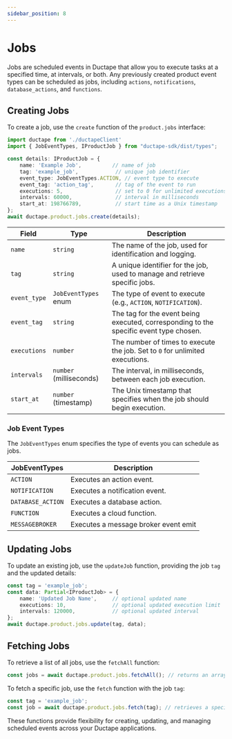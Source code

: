 ```yaml
---
sidebar_position: 8
---
```


# Jobs

Jobs are scheduled events in Ductape that allow you to execute tasks at a specified time, at intervals, or both. Any previously created product event types can be scheduled as jobs, including `actions`, `notifications`, `database_actions`, and `functions`.

## Creating Jobs

To create a job, use the `create` function of the `product.jobs` interface:

```typescript
import ductape from './ductapeClient'
import { JobEventTypes, IProductJob } from "ductape-sdk/dist/types";

const details: IProductJob = {
    name: 'Example Job',          // name of job
    tag: 'example_job',            // unique job identifier
    event_type: JobEventTypes.ACTION, // event type to execute
    event_tag: 'action_tag',       // tag of the event to run
    executions: 5,                 // set to 0 for unlimited executions
    intervals: 60000,              // interval in milliseconds
    start_at: 198766789,           // start time as a Unix timestamp
};
await ductape.product.jobs.create(details);
```

| Field        | Type                   | Description                                                                                  |
|--------------|------------------------|----------------------------------------------------------------------------------------------|
| `name`       | `string`               | The name of the job, used for identification and logging.                                    |
| `tag`        | `string`               | A unique identifier for the job, used to manage and retrieve specific jobs.                  |
| `event_type` | `JobEventTypes` enum   | The type of event to execute (e.g., `ACTION`, `NOTIFICATION`).                               |
| `event_tag`  | `string`               | The tag for the event being executed, corresponding to the specific event type chosen.       |
| `executions` | `number`               | The number of times to execute the job. Set to `0` for unlimited executions.                 |
| `intervals`  | `number` (milliseconds)| The interval, in milliseconds, between each job execution.                                   |
| `start_at`   | `number` (timestamp)   | The Unix timestamp that specifies when the job should begin execution.                       |

### Job Event Types

The `JobEventTypes` enum specifies the type of events you can schedule as jobs.

| JobEventTypes      | Description                                |
|--------------------|--------------------------------------------|
| `ACTION`           | Executes an action event.                  |
| `NOTIFICATION`     | Executes a notification event.             |
| `DATABASE_ACTION`  | Executes a database action.                |
| `FUNCTION`         | Executes a cloud function.                 |
| `MESSAGEBROKER`    | Executes a message broker event emit       |

## Updating Jobs

To update an existing job, use the `updateJob` function, providing the job `tag` and the updated details:

```typescript
const tag = 'example_job';
const data: Partial<IProductJob> = {
    name: 'Updated Job Name',     // optional updated name
    executions: 10,               // optional updated execution limit
    intervals: 120000,            // optional updated interval
};
await ductape.product.jobs.update(tag, data);
```

## Fetching Jobs

To retrieve a list of all jobs, use the `fetchAll` function:

```typescript
const jobs = await ductape.product.jobs.fetchAll(); // returns an array of all jobs
```

To fetch a specific job, use the `fetch` function with the job `tag`:

```typescript
const tag = 'example_job';
const job = await ductape.product.jobs.fetch(tag); // retrieves a specific job by tag
```

These functions provide flexibility for creating, updating, and managing scheduled events across your Ductape applications.